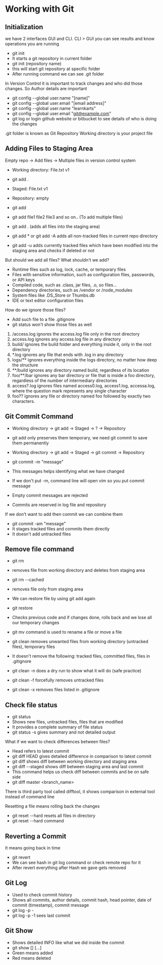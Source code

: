 # Working with Git

## Initialization
we have 2 interfaces GUI and CLI. CLI > GUI you can see results and know operations you are running

- git init
- It starts a git repository in current folder
- git init (repository name)
- this will start git repository at specific folder
- After running command we can see .git folder

In Version Control it is important to track changes and who did those changes. So Author details are important
- git config --global user.name "[name]"
- git config --global user.email "[email address]"
- git config --global user.name "learnkarts"
- git config --global user.email "git@example.com"
- git log or login github website  or bitbucket to see details of who is doing the changes

.git folder is known as Git Repository
Working directory is your project file

## Adding Files to Staging Area
Empty repo -> Add files -> Multiple files in version control system

- Working directory: File.txt v1
- git add .
- Staged: File.txt v1
- Repository: empty

- git add <filename>
- git add file1 file2 file3 and so on.. (To add multiple files)
- git add . (adds all files into the staging area)
- git add * or git add -A adds all non-tracked files in current repo directory
- git add -u adds currently tracked files which have been modified into the staging area and checks if deleted or not

But should we add all files? What shouldn't we add?
- Runtime files such as log, lock, cache, or temporary files
- Files with sensitive information, such as configuration files, passwords, or API keys
- Compiled code, such as .class, jar files, .o, so files...
- Dependency directories, such as /vendor or /node_modules
- System files like .DS_Store or Thumbs.db
- IDE or text editor configuration files

How do we ignore those files?
- Add such file to a file .gitignore
- git status won't show those files as well

1. /access.log ignores the access.log file only in the root directory
2. access.log ignores any access.log file in any directory
3. build/  ignores the build folder and everything inside it, only in the root directory
4. *.log ignores any file that ends with .log in any directory
5. logs/** ignores everything inside the logs directory, no matter how deep the structure
6. **/build ignores any directory named build, regardless of its location
7. foo/**/bar ignores any bar directory or file that is inside a foo directory, regardless of the number of intermediary directories
8. access?.log  ignores files named access0.log, access1.log, accessa.log, where the question mark represents any single character
9. foo?? ignores any file or directory named foo followed by exactly two characters.

## Git Commit Command
- Working directory -> git add -> Staged -> ? -> Repository
- git add only preserves them temporary, we need git commit to save them permanently
- Working directory -> git add -> Staged -> git commit -> Repository

- git commit -m "message"
- This messages helps identifying what we have changed
- If we don't put -m, command line will open vim so you put commit message
- Empty commit messages are rejected
- Commits are reserved in log file and repository

If we don't want to add then commit we can combine them
- git commit -am "message"
- It stages tracked files and commits them directly
- It doesn't add untracked files

## Remove file command
- git rm <filename>
- removes file from working directory and deletes from staging area

- git rm --cached <filename>
- removes file only from staging area
- We can restore file by using git add again

- git restore <filename>
- Checks previous code and if changes done, rolls back and we lose all our temporary changes

- git mv <filename> command is used to rename a file or move a file

- git clean removes unwanted files from working directory (untracked files), temporary files
- It doesn't remove the following: tracked files, committed files, files in .gitignore

- git clean -n does a dry run to show what it will do (safe practice)
- git clean -f forcefully removes untracked files
- git clean -x removes files listed in .gitignore

## Check file status
- git status
- Shows new files, untracked files, files that are modified
- It provides a complete summary of file status
- git status -s gives summary and not detailed output

What if we want to check differences between files?
- Head refers to latest commit
- git diff HEAD gives detailed difference in comparison to latest commit
- git diff shows diff between working directory and staging area
- git diff --staged shows diff between staging area and last commit
- This command helps us check diff between commits and be on safe side
- git diff master <branch_name>

There is third party tool called difftool, it shows comparison in external tool instead of command line

Resetting a file means rolling back the changes
- git reset --hard resets all files in directory
- git reset --hard command <filename>

## Reverting a Commit
It means going back in time
- git revert <commitHash>
- We can see hash in git log command or check remote repo for it
- After revert everything after Hash we gave gets removed

## Git Log
- Used to check commit history
- Shows all commits, author details, commit hash, head pointer, date of commit (timestamp), commit message
- git log -p -<number of commits>
- git log -p -1 sees last commit

## Git Show
- Shows detailed INFO like what we did inside the commit
- git show [<options>] [<object>...]
- Green means added
- Red means deleted




